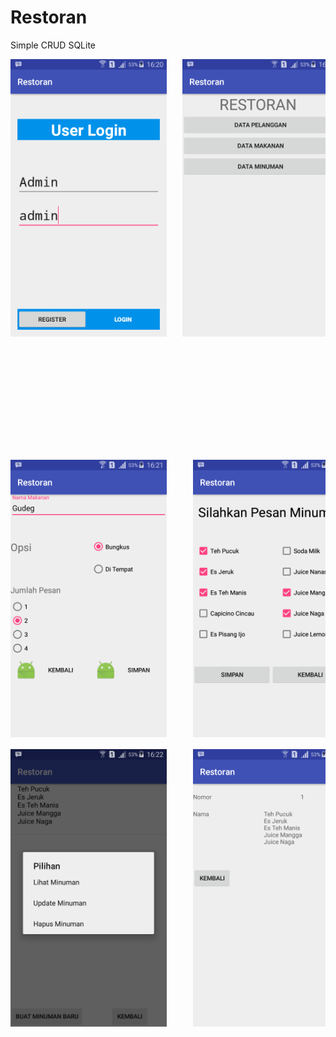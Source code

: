 # Restoran
Simple CRUD SQLite

<pre>
<img src="Screenshot_1.png" width="250" height="444">   <img src="Screenshot_2.png" width="250" height="444">   <img src="Screenshot_3.png" width="250" height="444">

<img src="Screenshot_4.png" width="250" height="444">     <img src="Screenshot_5.png" width="250" height="444">     <img src="Screenshot_6.png" width="350" height="622">

<img src="Screenshot_7.png" width="250" height="444">     <img src="Screenshot_8.png" width="250" height="444">
</pre>
